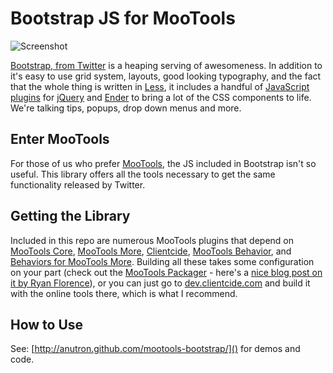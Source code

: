 # Bootstrap JS for MooTools

![Screenshot](https://github.com/anutron/mootools-bootstrap/raw/master/screen.png)

[Bootstrap, from Twitter](http://twitter.github.com/bootstrap/) is a heaping serving of awesomeness. In addition to it's easy to use grid system, layouts, good looking typography, and the fact that the whole thing is written in [Less](http://lesscss.org), it includes a handful of [JavaScript plugins](http://twitter.github.com/bootstrap/javascript.html) for [jQuery](http://jquery.com/) and [Ender](http://ender.no.de/) to bring a lot of the CSS components to life. We're talking tips, popups, drop down menus and more.

## Enter MooTools

For those of us who prefer [MooTools](http://mootools.net), the JS included in Bootstrap isn't so useful. This library offers all the tools necessary to get the same functionality released by Twitter.

## Getting the Library

Included in this repo are numerous MooTools plugins that depend on [MooTools Core](http://mootools.net/download), [MooTools More](http://mootools.net/more), [Clientcide](http://clientcide.com), [MooTools Behavior](http://github.com/anutron/behavior), and [Behaviors for MooTools More](http://github.com/anutron/more-behaviors). Building all these takes some configuration on your part (check out the [MooTools Packager](https://github.com/kamicane/packager/) - here's a [nice blog post on it by Ryan Florence](http://ryanflorence.com/packager/)), or you can just go to [dev.clientcide.com](http://dev.clientcide.com/?version=MooTools%20Bootstrap) and build it with the online tools there, which is what I recommend.

## How to Use

See: [http://anutron.github.com/mootools-bootstrap/]() for demos and code.